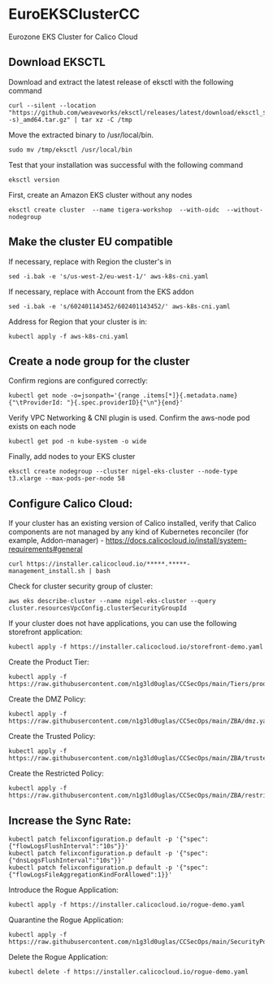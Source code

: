 # EuroEKSClusterCC
Eurozone EKS Cluster for Calico Cloud

## Download EKSCTL


Download and extract the latest release of eksctl with the following command
```
curl --silent --location "https://github.com/weaveworks/eksctl/releases/latest/download/eksctl_$(uname -s)_amd64.tar.gz" | tar xz -C /tmp
```
 
Move the extracted binary to /usr/local/bin.
```
sudo mv /tmp/eksctl /usr/local/bin
``` 

Test that your installation was successful with the following command
```
eksctl version
``` 


First, create an Amazon EKS cluster without any nodes
```
eksctl create cluster  --name tigera-workshop  --with-oidc  --without-nodegroup
```

## Make the cluster EU compatible

If necessary, replace <region-code> with Region the cluster's in
```
sed -i.bak -e 's/us-west-2/eu-west-1/' aws-k8s-cni.yaml
```  
If necessary, replace <account> with Account from the EKS addon
```
sed -i.bak -e 's/602401143452/602401143452/' aws-k8s-cni.yaml
```  
Address for Region that your cluster is in:
```
kubectl apply -f aws-k8s-cni.yaml
```  
## Create a node group for the cluster
  
Confirm regions are configured correctly:
```
kubectl get node -o=jsonpath='{range .items[*]}{.metadata.name}{"\tProviderId: "}{.spec.providerID}{"\n"}{end}'
```
Verify VPC Networking & CNI plugin is used. Confirm the aws-node pod exists on each node
```
kubectl get pod -n kube-system -o wide
```
Finally, add nodes to your EKS cluster
```
eksctl create nodegroup --cluster nigel-eks-cluster --node-type t3.xlarge --max-pods-per-node 58
```

## Configure Calico Cloud:

If your cluster has an existing version of Calico installed, verify that Calico components are not managed by any kind of Kubernetes reconciler (for example, Addon-manager) - https://docs.calicocloud.io/install/system-requirements#general
```
curl https://installer.calicocloud.io/*****.*****-management_install.sh | bash
```

Check for cluster security group of cluster:
```
aws eks describe-cluster --name nigel-eks-cluster --query cluster.resourcesVpcConfig.clusterSecurityGroupId
```

If your cluster does not have applications, you can use the following storefront application:
```
kubectl apply -f https://installer.calicocloud.io/storefront-demo.yaml
```

Create the Product Tier:
```
kubectl apply -f https://raw.githubusercontent.com/n1g3ld0uglas/CCSecOps/main/Tiers/product.yaml
```

Create the DMZ Policy:
```
kubectl apply -f https://raw.githubusercontent.com/n1g3ld0uglas/CCSecOps/main/ZBA/dmz.yaml
```

Create the Trusted Policy:
```
kubectl apply -f https://raw.githubusercontent.com/n1g3ld0uglas/CCSecOps/main/ZBA/trusted.yaml
```
 
Create the Restricted Policy:
```
kubectl apply -f https://raw.githubusercontent.com/n1g3ld0uglas/CCSecOps/main/ZBA/restricted.yaml
``` 
 

## Increase the Sync Rate: 
``` 
kubectl patch felixconfiguration.p default -p '{"spec":{"flowLogsFlushInterval":"10s"}}'
kubectl patch felixconfiguration.p default -p '{"spec":{"dnsLogsFlushInterval":"10s"}}'
kubectl patch felixconfiguration.p default -p '{"spec":{"flowLogsFileAggregationKindForAllowed":1}}'
```

Introduce the Rogue Application:
```
kubectl apply -f https://installer.calicocloud.io/rogue-demo.yaml 
```
 
Quarantine the Rogue Application: 
```
kubectl apply -f https://raw.githubusercontent.com/n1g3ld0uglas/CCSecOps/main/SecurityPolicies/quarantine.yaml
```

Delete the Rogue Application:
```
kubectl delete -f https://installer.calicocloud.io/rogue-demo.yaml 
```
